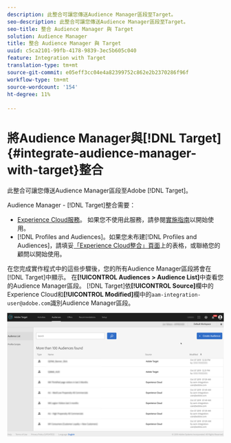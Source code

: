 ```yaml
---
description: 此整合可讓您傳送Audience Manager區段至Target。
seo-description: 此整合可讓您傳送Audience Manager區段至Target。
seo-title: 整合 Audience Manager 與 Target
solution: Audience Manager
title: 整合 Audience Manager 與 Target
uuid: c5ca2101-99fb-4178-9839-3ec5b605c040
feature: Integration with Target
translation-type: tm+mt
source-git-commit: e05eff3cc04e4a82399752c862e2b2370286f96f
workflow-type: tm+mt
source-wordcount: '154'
ht-degree: 11%

---
```



# 將Audience Manager與[!DNL Target] {#integrate-audience-manager-with-target}整合

此整合可讓您傳送Audience Manager區段至Adobe [!DNL Target]。

Audience Manager - [!DNL Target]整合需要：

* [Experience Cloud服務](https://docs.adobe.com/content/help/zh-Hant/id-service/using/home.translate.html)。 如果您不使用此服務，請參閱[實施指南](https://docs.adobe.com/content/help/en/id-service/using/implementation/implementation-guides.html)以開始使用。
* [!DNL Profiles and Audiences]。如果您未布建[!DNL Profiles and Audiences]，請填妥[「Experience Cloud整合」頁面](https://adobe.allegiancetech.com/cgi-bin/qwebcorporate.dll?idx=X8SVES)上的表格，或聯絡您的顧問以開始使用。

在您完成實作程式中的這些步驟後，您的所有Audience Manager區段將會在[!DNL Target]中顯示。 在&#x200B;**[!UICONTROL Audiences > Audience List]**&#x200B;中查看您的Audience Manager區段。 [!DNL Target]依&#x200B;**[!UICONTROL Source]**&#x200B;欄中的Experience Cloud和&#x200B;**[!UICONTROL Modified]**&#x200B;欄中的`aam-integration-user@adobe.com`識別Audience Manager區段。

![](../assets/target.png)